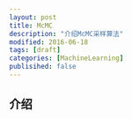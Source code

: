```yaml
---
layout: post
title: McMC
description: "介绍McMC采样算法"
modified: 2016-06-18
tags: [draft]
categories: [MachineLearning]
publisihed: false
---
```


## 介绍

